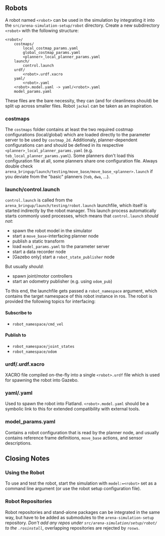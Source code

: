 ## Robots
A robot named `<robot>` can be used in the simulation by integrating it into the `src/arena-simulation-setup/robot` directory. Create a new subdirectory `<robot>` with the following structure:

```
<robot>/
    costmaps/
        local_costmap_params.yaml
        global_costmap_params.yaml
        <planner>_local_planner_params.yaml
    launch/
        control.launch
    urdf/
        <robot>.urdf.xacro
    yaml/
        <robot>.yaml
    <robot>.model.yaml -> yaml/<robot>.yaml
    model_params.yaml
```

These files are the bare necessity, they can (and for cleanliness should) be split up across smaller files. Robot `jackal` can be taken as an inspiration.

### costmaps
The `costmaps` folder contains at least the two required costmap configurations (local/global) which are loaded directly to the parameter server to be used by `costmap_2d`.
Additionaly, planner-dependent configurations can and should be defined in its respective `<planner>_local_planner_params.yaml` (e.g. `teb_local_planner_params.yaml`). Some planners don't load this configuration file at all, some planners share one configuration file. Always double check `arena_bringup/launch/testing/move_base/move_base_<planner>.launch` if you deviate from the "basic" planners (`teb`, `dwa`, ...).

### launch/control.launch

`control.launch` is called from the `arena_bringup/launch/testing/robot.launch` launchfile, which itself is started indirectly by the robot manager. This launch process automatically starts commonly used processes, which means that `control.launch` _should not_:
- spawn the robot model in the simulator
- start a `move_base`-interfacing planner node
- publish a static transform
- load `model_params.yaml` to the parameter server
- start a data recorder node
- [Gazebo only] start a `robot_state_publisher` node

But usually _should_:
- spawn joint/motor controllers
- start an odometry publisher (e.g. using `odom_pub`)

To this end, the launchfile gets passed a `robot_namespace` argument, which contains the target namespace of this robot instance in ros. The robot is provided the following topics for interfacing:

#### Subscribe to
- `robot_namespace/cmd_vel`

#### Publish to
- `robot_namespace/joint_states`
- `robot_namespace/odom`

### urdf/<robot>.urdf.xacro

XACRO file compiled on-the-fly into a single `<robot>.urdf` file which is used for spawning the robot into Gazebo.

### yaml/<robot>.yaml

Used to spawn the robot into Flatland. `<robot>.model.yaml` should be a symbolic link to this for extended compatibility with external tools.

### model_params.yaml

Contains a robot configuration that is read by the planner node, and usually contains reference frame definitions, `move_base` actions, and sensor descriptions.

## Closing Notes

### Using the Robot
To use and test the robot, start the simulation with `model:=<robot>` set as a command line argument (or use the robot setup configuration file).

### Robot Repositories
Robot repositories and stand-alone packages can be integrated in the same way, but have to be added as submodules to the `arena-simulation-setup` repository. _Don't add any repos under `src/arena-simulation/setup/robot/` to the `.rosinstall`_, overlapping repositories are rejected by `rosws`.